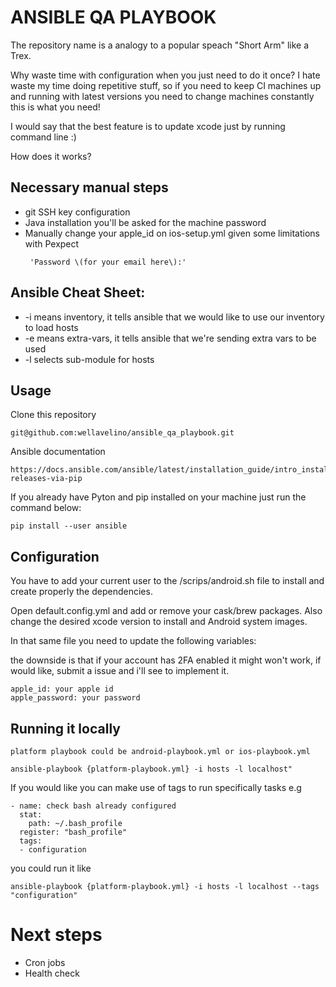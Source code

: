 # ANSIBLE QA PLAYBOOK

The repository name is a analogy to a popular speach "Short Arm" like a Trex.

Why waste time with configuration when you just need to do it once?
I hate waste my time doing repetitive stuff, so if you need to keep CI machines up and running with latest versions
you need to change machines constantly this is what you need!

I would say that the best feature is to update xcode just by running command line :)

How does it works?


## Necessary manual steps

- git SSH key configuration
- Java installation you'll be asked for the machine password
- Manually change your apple_id on ios-setup.yml given some limitations with Pexpect 
  ```
   'Password \(for your email here\):'
  ```
   
## Ansible Cheat Sheet:


 - -i means inventory, it tells ansible that we would like to use our inventory to load hosts
 -  -e means extra-vars, it tells ansible that we're sending extra vars to be used
 - -l selects sub-module for hosts 


## Usage
Clone this repository 

```
git@github.com:wellavelino/ansible_qa_playbook.git
```

Ansible documentation 

```
https://docs.ansible.com/ansible/latest/installation_guide/intro_installation.html#latest-releases-via-pip
```

If you already have Pyton and pip installed on your machine just run the command below:

```
pip install --user ansible
```

## Configuration
You have to add your current user to the /scrips/android.sh file to install and create properly the dependencies.

Open default.config.yml and add or remove your cask/brew packages.
Also change the desired xcode version to install and Android system images.

In that same file you need to update the following variables:

the downside is that if your account has 2FA enabled it might won't work, if would like, submit a issue and i'll see to implement it.


```
apple_id: your apple id
apple_password: your password

```



## Running it locally 

```
platform playbook could be android-playbook.yml or ios-playbook.yml

ansible-playbook {platform-playbook.yml} -i hosts -l localhost"
```

If you would like you can make use of tags to run specifically tasks e.g

```
- name: check bash already configured
  stat:
    path: ~/.bash_profile
  register: "bash_profile"
  tags:
  - configuration

```

you could run it like

```
ansible-playbook {platform-playbook.yml} -i hosts -l localhost --tags "configuration"
```


# Next steps

- Cron jobs
- Health check 
